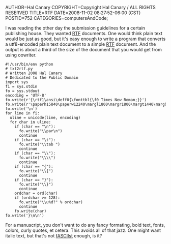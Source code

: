 AUTHOR=Hal Canary
COPYRIGHT=Copyright Hal Canary / ALL RIGHTS RESERVED
TITLE=RTF
DATE=2008-11-02 08:27:52-06:00 (CST)
POSTID=752
CATEGORIES=computersAndCode;

I was reading the other day the submission guidelines for a certain publishing house. They wanted [RTF](http://en.wikipedia.org/wiki/Rich_Text_Format) documents. One would think plain text would be just as good, but it's easy enough to write a program that converts a utf8-encoded plain text document to a simple [RTF](http://search.cpan.org/~sburke/RTF-Writer/lib/RTF/Cookbook.pod) document. And the output is about a third of the size of the document that you would get from using oowriter.

    #!/usr/bin/env python
    # txt2rtf.py
    # Written 2008 Hal Canary
    # Dedicated to the Public Domain
    import sys
    fi = sys.stdin
    fo = sys.stdout
    encoding = 'UTF-8'
    fo.write(r'{\rtf1\ansi\deff0{\fonttbl{\f0 Times New Roman;}}')
    fo.write(r'\paperh15840\paperw12240\margl1800\margr1800\margt1440\margb1440\fs24')
    fo.write('\n')
    for line in fi:
      uline = unicode(line, encoding)
      for char in uline:
        if (char == "\n"):
          fo.write("\\par\n")
          continue
        if (char == "\t"):
          fo.write("\\tab ")
          continue
        if (char == "\\"):
          fo.write("\\\\")
          continue
        if (char == "{"):
          fo.write("\\{")
          continue
        if (char == "}"):
          fo.write("\\}")
          continue
        ordchar = ord(char)
        if (ordchar >= 128):
          fo.write("\\u%d?" % ordchar)
          continue
        fo.write(char)
    fo.write('}\n\n')
    

For a manuscript, you don't want to do any fancy formating, bold text, fonts, colors, curly quotes, et cetera. This avoids all of that jazz. One might want italic text, but that's not [fASCIIst](http://everything2.com/title/fASCIIst) enough, is it?
